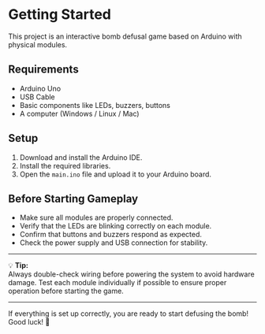 # Getting Started

This project is an interactive bomb defusal game based on Arduino with physical modules.

## Requirements

- Arduino Uno  
- USB Cable  
- Basic components like LEDs, buzzers, buttons  
- A computer (Windows / Linux / Mac)  

## Setup

1. Download and install the Arduino IDE.  
2. Install the required libraries.  
3. Open the `main.ino` file and upload it to your Arduino board.  

## Before Starting Gameplay

- Make sure all modules are properly connected.  
- Verify that the LEDs are blinking correctly on each module.  
- Confirm that buttons and buzzers respond as expected.  
- Check the power supply and USB connection for stability.  

---

💡 **Tip:**  
Always double-check wiring before powering the system to avoid hardware damage. Test each module individually if possible to ensure proper operation before starting the game.

---

If everything is set up correctly, you are ready to start defusing the bomb! Good luck! 🎉


